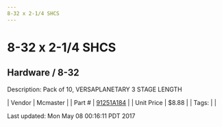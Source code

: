 ```yaml
---
8-32 x 2-1/4 SHCS
---
```

# 8-32 x 2-1/4 SHCS
## Hardware / 8-32
Description: 	Pack of 10, VERSAPLANETARY 3 STAGE LENGTH 

| Vendor | Mcmaster | 
| Part # | [91251A184](https://www.mcmaster.com/#91251A184) | 
| Unit Price | $8.88 | 
| Tags: |  | 

Last updated: Mon May 08 00:16:11 PDT 2017